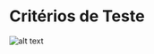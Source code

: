 # Critérios de Teste

![alt text](https://github.com/AlanGustav0/Testes-Unitarios-Selenium-IDE/blob/master/REQ01-CT01.JPG)
